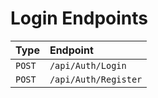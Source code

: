 
# Login Endpoints

| Type | Endpoint     |
| :-------- | :------- |
| `POST`      | `/api/Auth/Login` |
| `POST`      | `/api/Auth/Register` |
